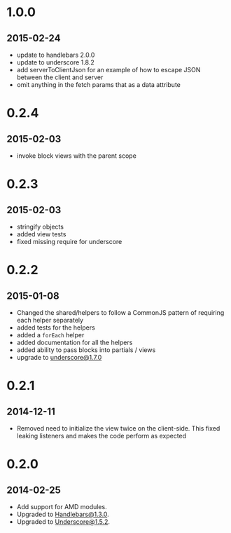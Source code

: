 # 1.0.0
## 2015-02-24
* update to handlebars 2.0.0
* update to underscore 1.8.2
* add serverToClientJson for an example of how to escape JSON between the client and server
* omit anything in the fetch params that as a data attribute

# 0.2.4
## 2015-02-03
* invoke block views with the parent scope

# 0.2.3
## 2015-02-03
* stringify objects
* added view tests
* fixed missing require for underscore

# 0.2.2
## 2015-01-08
* Changed the shared/helpers to follow a CommonJS pattern of requiring each helper separately
* added tests for the helpers
* added a `forEach` helper
* added documentation for all the helpers
* added ability to pass blocks into partials / views
* upgrade to underscore@1.7.0

# 0.2.1
## 2014-12-11
* Removed need to initialize the view twice on the client-side. This fixed leaking listeners and makes the code perform as expected

# 0.2.0
## 2014-02-25
* Add support for AMD modules.
* Upgraded to Handlebars@1.3.0.
* Upgraded to Underscore@1.5.2.
